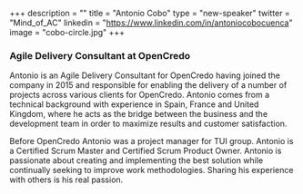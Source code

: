 +++
description = ""
title = "Antonio Cobo"
type = "new-speaker"
twitter = "Mind_of_AC"
linkedin = "https://www.linkedin.com/in/antoniocobocuenca"
image = "cobo-circle.jpg"
+++
<h3>Agile Delivery Consultant at OpenCredo</h3>

<p>Antonio is an Agile Delivery Consultant for OpenCredo having joined the company in 2015 and responsible for enabling the delivery of a number of projects across various clients for OpenCredo. Antonio comes from a technical background with experience in Spain, France and United Kingdom, where he acts as the bridge between the business and the development team in order to maximize results and customer satisfaction.</p>

<p>Before OpenCredo Antonio was a project manager for TUI group. Antonio is a Certified Scrum Master and Certified Scrum Product Owner. Antonio is passionate about creating and implementing the best solution while continually seeking to improve work methodologies. Sharing his experience with others is his real passion.</p>